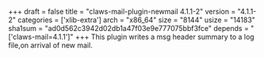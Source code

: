 +++
draft = false
title = "claws-mail-plugin-newmail 4.1.1-2"
version = "4.1.1-2"
categories = ['xlib-extra']
arch = "x86_64"
size = "8144"
usize = "14183"
sha1sum = "ad0d562c3942d02db1a47f03e9e777075bbf3fce"
depends = "['claws-mail=4.1.1']"
+++
This plugin writes a msg header summary to a log file,on arrival of new mail.